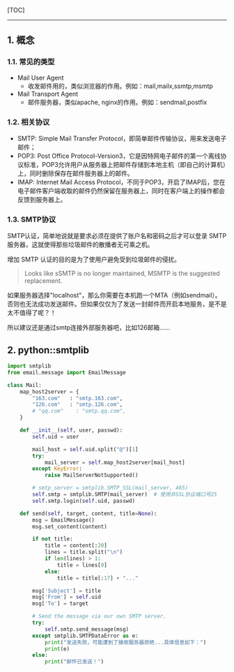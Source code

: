 <!--
+++
title       = "mail邮件操作"
description = "1. 概念; 2. python::smtplib"
date        = "2022-01-03"
tags        = []
categories  = ["3-syntax","33-python","3rd-modules"]
series      = []
keywords    = []
weight      = 5
toc         = true
draft       = false
+++ -->

[TOC]

___

## 1. 概念

### 1.1. 常见的类型

+ Mail User Agent
    + 收发邮件用的，类似浏览器的作用。例如：mail,mailx,ssmtp,msmtp
+ Mail Transport Agent
    + 邮件服务器，类似apache, nginx的作用。例如：sendmail,postfix

### 1.2. 相关协议

+ SMTP: Simple Mail Transfer Protocol，即简单邮件传输协议，用来发送电子邮件；
+ POP3: Post Office Protocol-Version3，它是因特网电子邮件的第一个离线协议标准，POP3允许用户从服务器上把邮件存储到本地主机（即自己的计算机）上，同时删除保存在邮件服务器上的邮件。
+ IMAP: Internet Mail Access Protocol，不同于POP3，开启了IMAP后，您在电子邮件客户端收取的邮件仍然保留在服务器上，同时在客户端上的操作都会反馈到服务器上。

### 1.3. SMTP协议

SMTP认证，简单地说就是要求必须在提供了账户名和密码之后才可以登录 SMTP 服务器，这就使得那些垃圾邮件的散播者无可乘之机。

增加 SMTP 认证的目的是为了使用户避免受到垃圾邮件的侵扰。

> Looks like sSMTP is no longer maintained, MSMTP is the suggested replacement.

如果服务器选择"localhost"，那么你需要在本机跑一个MTA（例如sendmail）。否则也无法成功发送邮件。但如果仅仅为了发送一封邮件而开启本地服务，是不是太不值得了呢？！

所以建议还是通过smtp连接外部服务器吧，比如126邮箱……

## 2. python::smtplib

```py
import smtplib
from email.message import EmailMessage

class Mail:
    map_host2server = {
        "163.com"   : "smtp.163.com",
        "126.com"   : "smtp.126.com",
        # "qq.com"    : "smtp.qq.com",
    }

    def __init__(self, user, passwd):
        self.uid = user

        mail_host = self.uid.split("@")[1]
        try:
            mail_server = self.map_host2server[mail_host]
        except KeyError:
            raise MailServerNotSupported()

        # smtp_server = smtplib.SMTP_SSL(mail_server, 465)
        self.smtp = smtplib.SMTP(mail_server)  # 使用非SSL协议端口号25
        self.smtp.login(self.uid, passwd)

    def send(self, target, content, title=None):
        msg = EmailMessage()
        msg.set_content(content)

        if not title:
            title = content[:20]
            lines = title.split("\n")
            if len(lines) > 1:
                title = lines[0]
            else:
                title = title[:17] + "..."

        msg['Subject'] = title
        msg['From'] = self.uid
        msg['To'] = target

        # Send the message via our own SMTP server.
        try:
            self.smtp.send_message(msg)
        except smtplib.SMTPDataError as e:
            print("发送失败，可能遭到了接收服务器拒绝...具体信息如下：")
            print(e)
        else:
            print("邮件已发送！")
```

